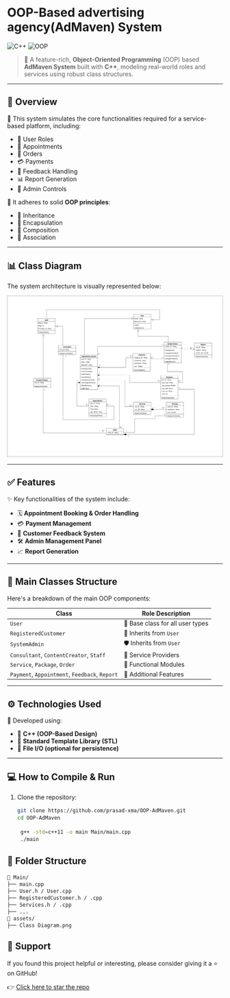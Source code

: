 # OOP-Based advertising agency(AdMaven) System

![C++](https://img.shields.io/badge/Language-C++-00599C?style=for-the-badge&logo=c%2B%2B&logoColor=white)
![OOP](https://img.shields.io/badge/Paradigm-OOP-blueviolet?style=for-the-badge)

> 🎯 A feature-rich, **Object-Oriented Programming** (OOP) based **AdMaven System** built with **C++**, modeling real-world roles and services using robust class structures.

---

## 📌 Overview

🔧 This system simulates the core functionalities required for a service-based platform, including:

- 👥 User Roles
- 📅 Appointments
- 🛒 Orders
- 💳 Payments
- 📝 Feedback Handling
- 📊 Report Generation
- 🔐 Admin Controls

🧭 It adheres to solid **OOP principles**:

- 🧬 Inheritance  
- 🔐 Encapsulation  
- 🧱 Composition  
- 🤝 Association  

---

## 📊 Class Diagram

The system architecture is visually represented below:

![Class Diagram](assets/Class%20Diagram.png)

---

## ✅ Features

✨ Key functionalities of the system include:

- 🗓️ **Appointment Booking & Order Handling**
- 💳 **Payment Management**
- 💬 **Customer Feedback System**
- 🛠️ **Admin Management Panel**
- 📈 **Report Generation**

---

## 🧱 Main Classes Structure

Here's a breakdown of the main OOP components:

| Class                         | Role Description                        |
|------------------------------|------------------------------------------|
| `User`                       | 🧑 Base class for all user types         |
| `RegisteredCustomer`         | 👤 Inherits from `User`                 |
| `SystemAdmin`                | 🛡️ Inherits from `User`                 |
| `Consultant`, `ContentCreator`, `Staff` | 👥 Service Providers       |
| `Service`, `Package`, `Order`| 🛒 Functional Modules                    |
| `Payment`, `Appointment`, `Feedback`, `Report` | 🧾 Additional Features |

---

## ⚙️ Technologies Used

🧰 Developed using:

- 🚀 **C++ (OOP-Based Design)**
- 🧱 **Standard Template Library (STL)**
- 📁 **File I/O (optional for persistence)**

---

## 💻 How to Compile & Run

1. Clone the repository:

   ```bash
   git clone https://github.com/prasad-xma/OOP-AdMaven.git
   cd OOP-AdMaven
    
    g++ -std=c++11 -o main Main/main.cpp
    ./main

## 📂 Folder Structure
```
📁 Main/
├── main.cpp
├── User.h / User.cpp
├── RegisteredCustomer.h / .cpp
├── Services.h / .cpp
├── ...
📁 assets/
├── Class Diagram.png
```

## 🙌 Support

If you found this project helpful or interesting, please consider giving it a ⭐ on GitHub!

👉 [Click here to star the repo](https://github.com/prasad-xma/OOP-AdMaven/stargazers)